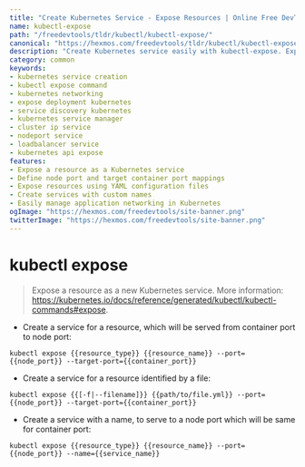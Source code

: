 ```yaml
---
title: "Create Kubernetes Service - Expose Resources | Online Free DevTools by Hexmos"
name: kubectl-expose
path: "/freedevtools/tldr/kubectl/kubectl-expose/"
canonical: "https://hexmos.com/freedevtools/tldr/kubectl/kubectl-expose/"
description: "Create Kubernetes service easily with kubectl-expose. Expose your applications and manage network access with simple commands. Free online tool, no registration required."
category: common
keywords:
- kubernetes service creation
- kubectl expose command
- kubernetes networking
- expose deployment kubernetes
- service discovery kubernetes
- kubernetes service manager
- cluster ip service
- nodeport service
- loadbalancer service
- kubernetes api expose
features:
- Expose a resource as a Kubernetes service
- Define node port and target container port mappings
- Expose resources using YAML configuration files
- Create services with custom names
- Easily manage application networking in Kubernetes
ogImage: "https://hexmos.com/freedevtools/site-banner.png"
twitterImage: "https://hexmos.com/freedevtools/site-banner.png"
---
```


# kubectl expose

> Expose a resource as a new Kubernetes service.
> More information: <https://kubernetes.io/docs/reference/generated/kubectl/kubectl-commands#expose>.

- Create a service for a resource, which will be served from container port to node port:

`kubectl expose {{resource_type}} {{resource_name}} --port={{node_port}} --target-port={{container_port}}`

- Create a service for a resource identified by a file:

`kubectl expose {{[-f|--filename]}} {{path/to/file.yml}} --port={{node_port}} --target-port={{container_port}}`

- Create a service with a name, to serve to a node port which will be same for container port:

`kubectl expose {{resource_type}} {{resource_name}} --port={{node_port}} --name={{service_name}}`
